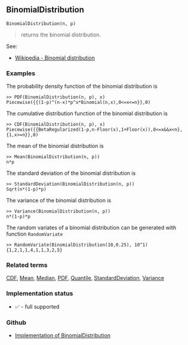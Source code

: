 ## BinomialDistribution

```
BinomialDistribution(n, p)
```

> returns the binomial distribution.

See:  
* [Wikipedia - Binomial distribution](https://en.wikipedia.org/wiki/Binomial_distribution)

### Examples

The probability density function of the binomial distribution is

```
>> PDF(BinomialDistribution(n, p), x)
Piecewise({{(1-p)^(n-x)*p^x*Binomial(n,x),0<=x<=n}},0)
```

The cumulative distribution function of the binomial distribution is

```
>> CDF(BinomialDistribution(n, p), x)
Piecewise({{BetaRegularized(1-p,n-Floor(x),1+Floor(x)),0<=x&&x<n},{1,x>=n}},0)
```


The mean of the binomial distribution is

```
>> Mean(BinomialDistribution(n, p))
n*p
```

The standard deviation of the binomial distribution is

```
>> StandardDeviation(BinomialDistribution(n, p))
Sqrt(n*(1-p)*p)
```

The variance of the binomial distribution is

```
>> Variance(BinomialDistribution(n, p))
n*(1-p)*p
```


The random variates of a binomial distribution can be generated with function `RandomVariate`

```
>> RandomVariate(BinomialDistribution(10,0.25), 10^1)
{1,2,1,1,4,1,1,3,2,5}
```

### Related terms 
[CDF](CDF.md), [Mean](Mean.md), [Median](Median.md), [PDF](PDF.md), [Quantile](Quantile.md), [StandardDeviation](StandardDeviation.md), [Variance](Variance.md) 






### Implementation status

* &#x2705; - full supported

### Github

* [Implementation of BinomialDistribution](https://github.com/axkr/symja_android_library/blob/master/symja_android_library/matheclipse-core/src/main/java/org/matheclipse/core/builtin/StatisticsFunctions.java#L1145) 
